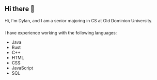 ## Hi there 👋

Hi, I'm Dylan, and I am a senior majoring in CS at Old Dominion University. 
###
I have experience working with the following languages: 
<ul>
  <li>Java</li>
  <li>Rust</li>
  <li>C++</li>
  <li>HTML</li>
  <li>CSS</li>
  <li>JavaScript</li>
  <li>SQL</li>
</ul>


